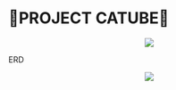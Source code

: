 # **💸PROJECT CATUBE💸**

<p align="center">
  <img src="https://postfiles.pstatic.net/MjAyNDA3MThfMjUz/MDAxNzIxMjk4NjEwMjc0.Qfu2uA9DKJbg9GLiB9ypBC4FA4XbIpWhCgSbW5d_a0Ug.D_ztFOkmVOKd5lyWI1Xww53EKdbcE8Hfd2hLN2HzJvAg.PNG/catube_(1).png?type=w2000">
</p>


<p>ERD</p>
<p align="center">
  <img src="https://postfiles.pstatic.net/MjAyNDA3MjBfMjQ2/MDAxNzIxNDA2NjQ3MzI1.ZGJ0PU7MqhzjWNI6Mud8HD2MkMl7_dTfA1rNZXcraLMg.VbqIIziJs880PPOMoFtr_926H3-pPo_ulZAFw9n-0FIg.PNG/image.png?type=w2000">
</p>
